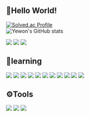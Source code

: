 ##  👏Hello World!

[![Solved.ac Profile](http://mazassumnida.wtf/api/v2/generate_badge?boj=kyw0428)](https://solved.ac/kyw0428/)</br>
![Yewon's GitHub stats](https://github-readme-stats.vercel.app/api?height="200"&username=kyw0428&show_icons=true&theme=radical)

<p>
<a href="https://www.instagram.com/yewon04_28/"><img src="https://img.shields.io/badge/ Instagram-E4405F?style=flat&logo=instagram&logoColor=white"></a>
<a href="https://www.threads.net/@yewon04_28"><img src="https://img.shields.io/badge/ Threads-3D3D3D?style=flat&logo=Threads&logoColor=white"></a>
<a href="mailto:kyw0428@gnu.ac.kr" target="_blank"><img src="https://img.shields.io/badge/ Gmail-EA4335?style=flat&logo=Gmail&logoColor=white" ></a>
</p>

## 🌱learning
<p>
<img src="https://img.shields.io/badge/Python-3776AB?style=flat&logo=python&logoColor=white">
<img src="https://img.shields.io/badge/C-666666?style=flat&logo=C&logoColor=white">
<img src="https://img.shields.io/badge/C++-00599C?style=flat&logo=cplusplus&logoColor=white">
<img src="https://img.shields.io/badge/Kotlin-7F52FF?style=flat&logo=kotlin&logoColor=white">
<img src="https://img.shields.io/badge/Dart-0175C2?style=flat&logo=dart&logoColor=white">
<img src="https://img.shields.io/badge/Flutter-02569B?style=flat&logo=flutter&logoColor=white">
<img src="https://img.shields.io/badge/Android Studio-3DDC84?style=flat&logo=android studio&logoColor=white">
<img src="https://img.shields.io/badge/Firebase-F29D00?style=flat&logo=firebase&logoColor=white">
<img src="https://img.shields.io/badge/Javascript-FFCC00?style=flat&logo=javascript&logoColor=white">  
<img src="https://img.shields.io/badge/HTML5-E34F26?style=flat&logo=html5&logoColor=white">
<img src="https://img.shields.io/badge/CSS3-1572B6?style=flat&logo=css3&logoColor=white">
</p>

## ⚙️Tools
<p>
<img src="https://img.shields.io/badge/Vscode-007ACC?style=flat&logo=visualstudiocode&logoColor=white">
<img src="https://img.shields.io/badge/GitHub-181717?style=flat&logo=github&logoColor=white">
<img src="https://img.shields.io/badge/Git-F05032?style=flat&logo=git&logoColor=white">
</p>

<!--
**tissuecat0823/tissuecat0823** is a ✨ _special_ ✨ repository because its `README.md` (this file) appears on your GitHub profile.

Here are some ideas to get you started:

- 🔭 I’m currently working on ...
- 🌱 I’m currently learning ...
- 👯 I’m looking to collaborate on ...
- 🤔 I’m looking for help with ...
- 💬 Ask me about ...
- 📫 How to reach me: ...
- 😄 Pronouns: ...
- ⚡ Fun fact: ...
-->

